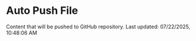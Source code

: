 # Auto Push File

Content that will be pushed to GitHub repository.
Last updated: 07/22/2025, 10:48:06 AM